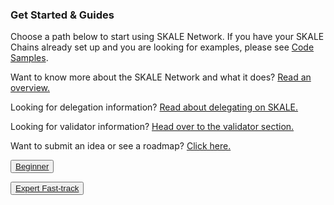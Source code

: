 ### Get Started & Guides

Choose a path below to start using SKALE Network. If you have your SKALE Chains already set up and you are looking for examples, please see  [Code Samples](/developers/code-samples).  

Want to know more about the SKALE Network and what it does? [Read an overview.](/developers/overview)

Looking for delegation information? [Read about delegating on SKALE.](/validators/delegation)

Looking for validator information? [Head over to the validator section.](/validators/getting-started)

Want to submit an idea or see a roadmap? [Click here.](https://skale.network/roadmap)

<SplitSectionLayout>
<SplitSectionColumn>

<button>[Beginner](/developers/getting-started/beginner)</button>

</SplitSectionColumn>
<SplitSectionColumn>

<button boxPosition="BOTTOM_LEFT">[Expert Fast-track](/developers/getting-started/expert)</button>

</SplitSectionColumn>
</SplitSectionLayout>
